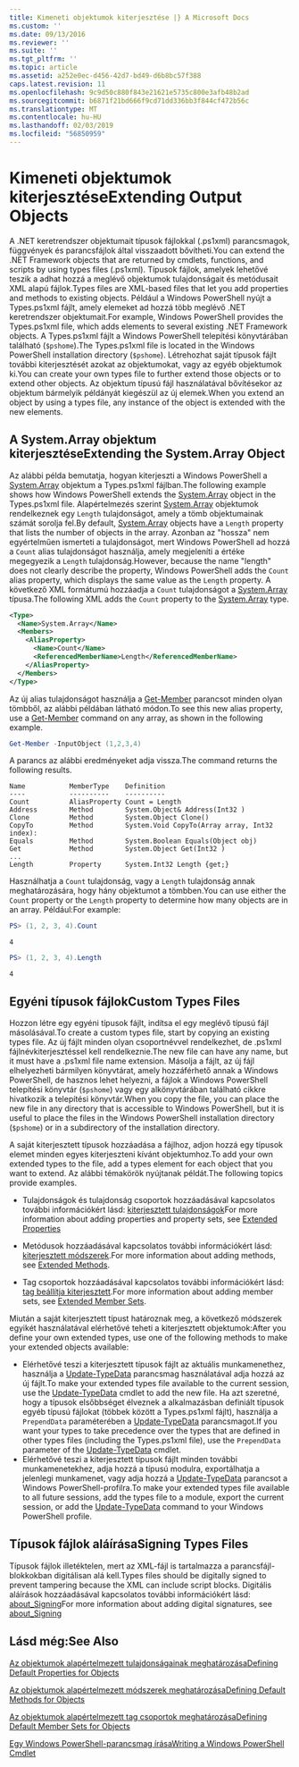 ```yaml
---
title: Kimeneti objektumok kiterjesztése |} A Microsoft Docs
ms.custom: ''
ms.date: 09/13/2016
ms.reviewer: ''
ms.suite: ''
ms.tgt_pltfrm: ''
ms.topic: article
ms.assetid: a252e0ec-d456-42d7-bd49-d6b8bc57f388
caps.latest.revision: 11
ms.openlocfilehash: 9c9d50c880f843e21621e5735c800e3afb48b2ad
ms.sourcegitcommit: b6871f21bd666f9cd71dd336bb3f844cf472b56c
ms.translationtype: MT
ms.contentlocale: hu-HU
ms.lasthandoff: 02/03/2019
ms.locfileid: "56850959"
---
```

# <a name="extending-output-objects"></a><span data-ttu-id="0fc73-102">Kimeneti objektumok kiterjesztése</span><span class="sxs-lookup"><span data-stu-id="0fc73-102">Extending Output Objects</span></span>

<span data-ttu-id="0fc73-103">A .NET keretrendszer objektumait típusok fájlokkal (.ps1xml) parancsmagok, függvények és parancsfájlok által visszaadott bővítheti.</span><span class="sxs-lookup"><span data-stu-id="0fc73-103">You can extend the .NET Framework objects that are returned by cmdlets, functions, and scripts by using types files (.ps1xml).</span></span> <span data-ttu-id="0fc73-104">Típusok fájlok, amelyek lehetővé teszik a adhat hozzá a meglévő objektumok tulajdonságait és metódusait XML alapú fájlok.</span><span class="sxs-lookup"><span data-stu-id="0fc73-104">Types files are XML-based files that let you add properties and methods to existing objects.</span></span> <span data-ttu-id="0fc73-105">Például a Windows PowerShell nyújt a Types.ps1xml fájlt, amely elemeket ad hozzá több meglévő .NET keretrendszer objektumait.</span><span class="sxs-lookup"><span data-stu-id="0fc73-105">For example, Windows PowerShell provides the Types.ps1xml file, which adds elements to several existing .NET Framework objects.</span></span> <span data-ttu-id="0fc73-106">A Types.ps1xml fájlt a Windows PowerShell telepítési könyvtárában található (`$pshome`).</span><span class="sxs-lookup"><span data-stu-id="0fc73-106">The Types.ps1xml file is located in the Windows PowerShell installation directory (`$pshome`).</span></span> <span data-ttu-id="0fc73-107">Létrehozhat saját típusok fájlt további kiterjesztését azokat az objektumokat, vagy az egyéb objektumok ki.</span><span class="sxs-lookup"><span data-stu-id="0fc73-107">You can create your own types file to further extend those objects or to extend other objects.</span></span> <span data-ttu-id="0fc73-108">Az objektum típusú fájl használatával bővítésekor az objektum bármelyik példányát kiegészül az új elemek.</span><span class="sxs-lookup"><span data-stu-id="0fc73-108">When you extend an object by using a types file, any instance of the object is extended with the new elements.</span></span>

## <a name="extending-the-systemarray-object"></a><span data-ttu-id="0fc73-109">A System.Array objektum kiterjesztése</span><span class="sxs-lookup"><span data-stu-id="0fc73-109">Extending the System.Array Object</span></span>

<span data-ttu-id="0fc73-110">Az alábbi példa bemutatja, hogyan kiterjeszti a Windows PowerShell a [System.Array](/dotnet/api/System.Array) objektum a Types.ps1xml fájlban.</span><span class="sxs-lookup"><span data-stu-id="0fc73-110">The following example shows how Windows PowerShell extends the [System.Array](/dotnet/api/System.Array) object in the Types.ps1xml file.</span></span> <span data-ttu-id="0fc73-111">Alapértelmezés szerint [System.Array](/dotnet/api/System.Array) objektumok rendelkeznek egy `Length` tulajdonságot, amely a tömb objektumainak számát sorolja fel.</span><span class="sxs-lookup"><span data-stu-id="0fc73-111">By default, [System.Array](/dotnet/api/System.Array) objects have a `Length` property that lists the number of objects in the array.</span></span> <span data-ttu-id="0fc73-112">Azonban az "hossza" nem egyértelműen ismerteti a tulajdonságot, mert Windows PowerShell ad hozzá a `Count` alias tulajdonságot használja, amely megjeleníti a értéke megegyezik a `Length` tulajdonság.</span><span class="sxs-lookup"><span data-stu-id="0fc73-112">However, because the name "length" does not clearly describe the property, Windows PowerShell adds the `Count` alias property, which displays the same value as the `Length` property.</span></span> <span data-ttu-id="0fc73-113">A következő XML formátumú hozzáadja a `Count` tulajdonságot a [System.Array](/dotnet/api/System.Array) típusa.</span><span class="sxs-lookup"><span data-stu-id="0fc73-113">The following XML adds the `Count` property to the [System.Array](/dotnet/api/System.Array) type.</span></span>

```xml
<Type>
  <Name>System.Array</Name>
  <Members>
    <AliasProperty>
      <Name>Count</Name>
      <ReferencedMemberName>Length</ReferencedMemberName>
    </AliasProperty>
  </Members>
</Type>

```

<span data-ttu-id="0fc73-114">Az új alias tulajdonságot használja a [Get-Member](/powershell/module/Microsoft.PowerShell.Utility/Get-Member) parancsot minden olyan tömbből, az alábbi példában látható módon.</span><span class="sxs-lookup"><span data-stu-id="0fc73-114">To see this new alias property, use a [Get-Member](/powershell/module/Microsoft.PowerShell.Utility/Get-Member) command on any array, as shown in the following example.</span></span>

```powershell
Get-Member -InputObject (1,2,3,4)
```

<span data-ttu-id="0fc73-115">A parancs az alábbi eredményeket adja vissza.</span><span class="sxs-lookup"><span data-stu-id="0fc73-115">The command returns the following results.</span></span>
```output
Name           MemberType    Definition
----           ----------    ----------
Count          AliasProperty Count = Length
Address        Method        System.Object& Address(Int32 )
Clone          Method        System.Object Clone()
CopyTo         Method        System.Void CopyTo(Array array, Int32 index):
Equals         Method        System.Boolean Equals(Object obj)
Get            Method        System.Object Get(Int32 )
...
Length         Property      System.Int32 Length {get;}
```
<span data-ttu-id="0fc73-116">Használhatja a `Count` tulajdonság, vagy a `Length` tulajdonság annak meghatározására, hogy hány objektumot a tömbben.</span><span class="sxs-lookup"><span data-stu-id="0fc73-116">You can use either the `Count` property or the `Length` property to determine how many objects are in an array.</span></span> <span data-ttu-id="0fc73-117">Például:</span><span class="sxs-lookup"><span data-stu-id="0fc73-117">For example:</span></span>

```powershell
PS> (1, 2, 3, 4).Count
```

```output
4
```

```powershell
PS> (1, 2, 3, 4).Length
```

```output
4
```

## <a name="custom-types-files"></a><span data-ttu-id="0fc73-118">Egyéni típusok fájlok</span><span class="sxs-lookup"><span data-stu-id="0fc73-118">Custom Types Files</span></span>

<span data-ttu-id="0fc73-119">Hozzon létre egy egyéni típusok fájlt, indítsa el egy meglévő típusú fájl másolásával.</span><span class="sxs-lookup"><span data-stu-id="0fc73-119">To create a custom types file, start by copying an existing types file.</span></span> <span data-ttu-id="0fc73-120">Az új fájlt minden olyan csoportnévvel rendelkezhet, de .ps1xml fájlnévkiterjesztéssel kell rendelkeznie.</span><span class="sxs-lookup"><span data-stu-id="0fc73-120">The new file can have any name, but it must have a .ps1xml file name extension.</span></span> <span data-ttu-id="0fc73-121">Másolja a fájlt, az új fájl elhelyezheti bármilyen könyvtárat, amely hozzáférhető annak a Windows PowerShell, de hasznos lehet helyezni, a fájlok a Windows PowerShell telepítési könyvtár (`$pshome`) vagy egy alkönyvtárában található cikkre hivatkozik a telepítési könyvtár.</span><span class="sxs-lookup"><span data-stu-id="0fc73-121">When you copy the file, you can place the new file in any directory that is accessible to Windows PowerShell, but it is useful to place the files in the Windows PowerShell installation directory (`$pshome`) or in a subdirectory of the installation directory.</span></span>

<span data-ttu-id="0fc73-122">A saját kiterjesztett típusok hozzáadása a fájlhoz, adjon hozzá egy típusok elemet minden egyes kiterjeszteni kívánt objektumhoz.</span><span class="sxs-lookup"><span data-stu-id="0fc73-122">To add your own extended types to the file, add a types element for each object that you want to extend.</span></span> <span data-ttu-id="0fc73-123">Az alábbi témakörök nyújtanak példát.</span><span class="sxs-lookup"><span data-stu-id="0fc73-123">The following topics provide examples.</span></span>

- <span data-ttu-id="0fc73-124">Tulajdonságok és tulajdonság csoportok hozzáadásával kapcsolatos további információkért lásd: [kiterjesztett tulajdonságok](./extending-properties-for-objects.md)</span><span class="sxs-lookup"><span data-stu-id="0fc73-124">For more information about adding properties and property sets, see [Extended Properties](./extending-properties-for-objects.md)</span></span>

- <span data-ttu-id="0fc73-125">Metódusok hozzáadásával kapcsolatos további információkért lásd: [kiterjesztett módszerek](./defining-default-methods-for-objects.md).</span><span class="sxs-lookup"><span data-stu-id="0fc73-125">For more information about adding methods, see [Extended Methods](./defining-default-methods-for-objects.md).</span></span>

- <span data-ttu-id="0fc73-126">Tag csoportok hozzáadásával kapcsolatos további információkért lásd: [tag beállítja kiterjesztett](./defining-default-member-sets-for-objects.md).</span><span class="sxs-lookup"><span data-stu-id="0fc73-126">For more information about adding member sets, see [Extended Member Sets](./defining-default-member-sets-for-objects.md).</span></span>

<span data-ttu-id="0fc73-127">Miután a saját kiterjesztett típust határoznak meg, a következő módszerek egyikét használatával elérhetővé teheti a kiterjesztett objektumok:</span><span class="sxs-lookup"><span data-stu-id="0fc73-127">After you define your own extended types, use one of the following methods to make your extended objects available:</span></span>

- <span data-ttu-id="0fc73-128">Elérhetővé teszi a kiterjesztett típusok fájlt az aktuális munkamenethez, használja a [Update-TypeData](/powershell/module/Microsoft.PowerShell.Utility/Update-TypeData) parancsmag használatával adja hozzá az új fájlt.</span><span class="sxs-lookup"><span data-stu-id="0fc73-128">To make your extended types file available to the current session, use the [Update-TypeData](/powershell/module/Microsoft.PowerShell.Utility/Update-TypeData) cmdlet to add the new file.</span></span> <span data-ttu-id="0fc73-129">Ha azt szeretné, hogy a típusok elsőbbséget élveznek a alkalmazásban definiált típusok egyéb típusú fájlokat (többek között a Types.ps1xml fájlt), használja a `PrependData` paraméterében a [Update-TypeData](/powershell/module/Microsoft.PowerShell.Utility/Update-TypeData) parancsmagot.</span><span class="sxs-lookup"><span data-stu-id="0fc73-129">If you want your types to take precedence over the types that are defined in other types files (including the Types.ps1xml file), use the `PrependData` parameter of the [Update-TypeData](/powershell/module/Microsoft.PowerShell.Utility/Update-TypeData) cmdlet.</span></span>
- <span data-ttu-id="0fc73-130">Elérhetővé teszi a kiterjesztett típusok fájlt minden további munkamenetekhez, adja hozzá a típusú modulra, exportálhatja a jelenlegi munkamenet, vagy adja hozzá a [Update-TypeData](/powershell/module/Microsoft.PowerShell.Utility/Update-TypeData) parancsot a Windows PowerShell-profilra.</span><span class="sxs-lookup"><span data-stu-id="0fc73-130">To make your extended types file available to all future sessions, add the types file to a module, export the current session, or add the [Update-TypeData](/powershell/module/Microsoft.PowerShell.Utility/Update-TypeData) command to your Windows PowerShell profile.</span></span>

## <a name="signing-types-files"></a><span data-ttu-id="0fc73-131">Típusok fájlok aláírása</span><span class="sxs-lookup"><span data-stu-id="0fc73-131">Signing Types Files</span></span>

<span data-ttu-id="0fc73-132">Típusok fájlok illetéktelen, mert az XML-fájl is tartalmazza a parancsfájl-blokkokban digitálisan alá kell.</span><span class="sxs-lookup"><span data-stu-id="0fc73-132">Types files should be digitally signed to prevent tampering because the XML can include script blocks.</span></span> <span data-ttu-id="0fc73-133">Digitális aláírások hozzáadásával kapcsolatos további információkért lásd: [about_Signing](/powershell/module/microsoft.powershell.core/about/about_signing)</span><span class="sxs-lookup"><span data-stu-id="0fc73-133">For more information about adding digital signatures, see [about_Signing](/powershell/module/microsoft.powershell.core/about/about_signing)</span></span>

## <a name="see-also"></a><span data-ttu-id="0fc73-134">Lásd még:</span><span class="sxs-lookup"><span data-stu-id="0fc73-134">See Also</span></span>

[<span data-ttu-id="0fc73-135">Az objektumok alapértelmezett tulajdonságainak meghatározása</span><span class="sxs-lookup"><span data-stu-id="0fc73-135">Defining Default Properties for Objects</span></span>](./extending-properties-for-objects.md)

[<span data-ttu-id="0fc73-136">Az objektumok alapértelmezett módszerek meghatározása</span><span class="sxs-lookup"><span data-stu-id="0fc73-136">Defining Default Methods for Objects</span></span>](./defining-default-methods-for-objects.md)

[<span data-ttu-id="0fc73-137">Az objektumok alapértelmezett tag csoportok meghatározása</span><span class="sxs-lookup"><span data-stu-id="0fc73-137">Defining Default Member Sets for Objects</span></span>](./defining-default-member-sets-for-objects.md)

[<span data-ttu-id="0fc73-138">Egy Windows PowerShell-parancsmag írása</span><span class="sxs-lookup"><span data-stu-id="0fc73-138">Writing a Windows PowerShell Cmdlet</span></span>](./writing-a-windows-powershell-cmdlet.md)
